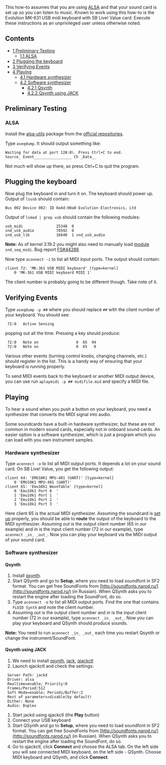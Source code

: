 This how-to assumes that you are using [ALSA](/index.php/ALSA "ALSA") and that your sound card is set up so you can listen to music. Known to work using this how-to is the Evolution MK-631 USB midi keyboard with SB Live! Value card. Execute these instructions as an unprivileged user unless otherwise noted.

## Contents

*   [1 Preliminary Testing](#Preliminary_Testing)
    *   [1.1 ALSA](#ALSA)
*   [2 Plugging the keyboard](#Plugging_the_keyboard)
*   [3 Verifying Events](#Verifying_Events)
*   [4 Playing](#Playing)
    *   [4.1 Hardware synthesizer](#Hardware_synthesizer)
    *   [4.2 Software synthesizer](#Software_synthesizer)
        *   [4.2.1 Qsynth](#Qsynth)
        *   [4.2.2 Qsynth using JACK](#Qsynth_using_JACK)

## Preliminary Testing

### ALSA

Install the [alsa-utils](https://www.archlinux.org/packages/?name=alsa-utils) package from the [official repositories](/index.php/Official_repositories "Official repositories").

Type `aseqdump`. It should output something like:

```
Waiting for data at port 128:0\. Press Ctrl+C to end.
Source_ Event_________________ Ch _Data__

```

Not much will show up there, so press Ctrl+C to quit the program.

## Plugging the keyboard

Now plug the keyboard in and turn it on. The keyboard should power up. Output of `lsusb` should contain:

```
Bus 002 Device 002: ID 0a4d:00a0 Evolution Electronics, Ltd

```

Output of `lsmod | grep usb` should contain the following modules:

```
usb_midi               25348  0
snd_usb_audio          70592  0
snd_usb_lib            16640  1 snd_usb_audio

```

**Note:** As of kernel 3.19.2 you might also need to manually load [module](/index.php/Kernel_modules "Kernel modules") `snd_seq_midi`. Bug report [FS#44286](https://bugs.archlinux.org/task/44286)

Now type `aconnect -i` to list all MIDI input ports. The output should contain:

```
client 72: 'MK-361 USB MIDI keyboard' [type=kernel]
    0 'MK-361 USB MIDI keyboard MIDI 1'
```

The client number is probably going to be different though. Take note of it.

## Verifying Events

Type `aseqdump -p ##` where you should replace `##` with the client number of your keyboard. You should see:

```
 72:0   Active Sensing

```

popping out all the time. Pressing a key should produce:

```
 72:0   Note on                 0  65  94
 72:0   Note on                 0  65   0

```

Various other events (turning control knobs, changing channels, etc.) should register in the list. This is a handy way of ensuring that your keyboard is running properly.

To send MIDI events back to the keyboard or another MIDI output device, you can use run `aplaymidi -p ## midifile.mid` and specify a MIDI file.

## Playing

To hear a sound when you push a button on your keyboard, you need a synthesizer that converts the MIDI signal into audio.

Some soundcards have a built-in hardware synthesizer, but these are not common in modern sound cards, especially not in onboard sound cards. An easier option is a software synthesizer, which is just a program which you can load with you own instrument samples.

### Hardware synthesizer

Type `aconnect -o` to list all MIDI output ports. It depends a lot on your sound card. On SB Live! Value, you get the following output:

```
client 64: 'EMU10K1 MPU-401 (UART)' [type=kernel]
    0 'EMU10K1 MPU-401 (UART)'
client 65: 'Emu10k1 WaveTable' [type=kernel]
    0 'Emu10k1 Port 0  '
    1 'Emu10k1 Port 1  '
    2 'Emu10k1 Port 2  '
    3 'Emu10k1 Port 3  '
```

Here client 65 is the actual MIDI synthesizer. Assuming the soundcard is [set up](/index.php/SB_Live!_Midi "SB Live! Midi") properly, you should be able to **route** the output of the keyboard to the MIDI synthesizer. Assuming _out_ is the output client number (65 in our example) and _in_ is the input client number (72 in our example), type `aconnect _in_ _out_`. Now you can play your keyboard via the MIDI output of your sound card.

### Software synthesizer

#### Qsynth

1.  Install [qsynth](https://www.archlinux.org/packages/?name=qsynth).
2.  Start QSynth and go to **Setup**, where you need to load soundfont in SF2 format. You can get free SoundFonts from [http://soundfonts.narod.ru/](http://soundfonts.narod.ru/) (in Russian). When QSynth asks you to restart the engine after loading the SoundFont, do so.
3.  Type `aconnect -o` to list all MIDI output ports. Find the one that contains `FLUID Synth` and note the client number.
4.  Assuming _out_ is the output client number and _in_ is the input client number (72 in our example), type `aconnect _in_ _out_`. Now you can play your keyboard and QSynth should produce sounds.

**Note:** You need to run `aconnect _in_ _out_` each time you restart Qsynth or change the instrument/SoundFont.

#### Qsynth using JACK

1.  We need to install [qsynth](https://www.archlinux.org/packages/?name=qsynth), [jack](/index.php/JACK_Audio_Connection_Kit "JACK Audio Connection Kit"), [qjackctl](https://www.archlinux.org/packages/?name=qjackctl)
2.  Launch qjackctl and check the settings:

```
 Server Path: jackd
 Driver: alsa
 Realtime=enable; Priority:0
 Frames/Period:512
 Soft Mode=enable; Periods/Buffer:2
 Rest of parameters=disable(by default)
 Dither: None
 Audio: Duplex

```

1.  Start jackd using qjackctl (the **Play** button)
2.  Connect your USB keyboard
3.  Start QSynth and go to **Setup**, where you need to load soundfont in SF2 format. You can get free SoundFonts from [http://soundfonts.narod.ru/](http://soundfonts.narod.ru/) (in Russian). When QSynth asks you to restart the engine after loading the SoundFont, do so.
4.  Go to qjackctl, click **Connect** and choose the ALSA tab. On the left side you will see connected MIDI keyboard, on the left side - QSynth. Choose MIDI keyboard and QSynth, and click **Connect**.